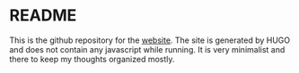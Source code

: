 # README
This is the github repository for the [website](joeridijkstra.com). The site is generated by HUGO and does not contain any javascript while running. It is very minimalist and there to keep my thoughts organized mostly.
